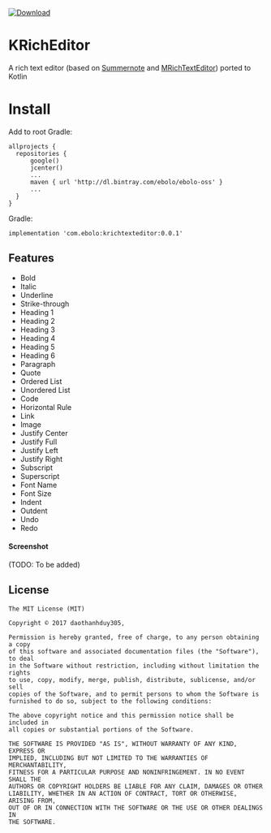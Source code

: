 [ ![Download](https://api.bintray.com/packages/ebolo/ebolo-oss/krichtexteditor/images/download.svg) ](https://bintray.com/ebolo/ebolo-oss/krichtexteditor/_latestVersion)

# KRichEditor
A rich text editor (based on [Summernote](https://github.com/summernote/summernote) and [MRichTextEditor](https://raw.githubusercontent.com/Even201314/MRichEditor)) ported to Kotlin

# Install
Add to root Gradle:

    allprojects {
      repositories {
          google()
          jcenter()
          ...
          maven { url 'http://dl.bintray.com/ebolo/ebolo-oss' }
          ...
      }
    }

Gradle:

    implementation 'com.ebolo:krichtexteditor:0.0.1'


## Features

- Bold
- Italic
- Underline
- Strike-through
- Heading 1
- Heading 2
- Heading 3
- Heading 4
- Heading 5
- Heading 6
- Paragraph
- Quote
- Ordered List
- Unordered List
- Code
- Horizontal Rule
- Link
- Image
- Justify Center
- Justify Full
- Justify Left
- Justify Right
- Subscript
- Superscript
- Font Name
- Font Size
- Indent
- Outdent
- Undo
- Redo

#### Screenshot

(TODO: To be added)

## License
```
The MIT License (MIT)

Copyright © 2017 daothanhduy305,

Permission is hereby granted, free of charge, to any person obtaining a copy
of this software and associated documentation files (the "Software"), to deal
in the Software without restriction, including without limitation the rights
to use, copy, modify, merge, publish, distribute, sublicense, and/or sell
copies of the Software, and to permit persons to whom the Software is
furnished to do so, subject to the following conditions:

The above copyright notice and this permission notice shall be included in
all copies or substantial portions of the Software.

THE SOFTWARE IS PROVIDED "AS IS", WITHOUT WARRANTY OF ANY KIND, EXPRESS OR
IMPLIED, INCLUDING BUT NOT LIMITED TO THE WARRANTIES OF MERCHANTABILITY,
FITNESS FOR A PARTICULAR PURPOSE AND NONINFRINGEMENT. IN NO EVENT SHALL THE
AUTHORS OR COPYRIGHT HOLDERS BE LIABLE FOR ANY CLAIM, DAMAGES OR OTHER
LIABILITY, WHETHER IN AN ACTION OF CONTRACT, TORT OR OTHERWISE, ARISING FROM,
OUT OF OR IN CONNECTION WITH THE SOFTWARE OR THE USE OR OTHER DEALINGS IN
THE SOFTWARE.
```
